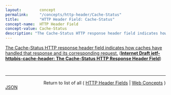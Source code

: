 ```yaml
---
layout:        concept
permalink:     "/concepts/http-header/Cache-Status"
title:         "HTTP Header Field: Cache-Status"
concept-name:  HTTP Header Field
concept-value: Cache-Status
description: "The Cache-Status HTTP response header field indicates how caches have handled that response and its corresponding request."
---
```


[The Cache-Status HTTP response header field indicates how caches have handled that response and its corresponding request.](https://datatracker.ietf.org/doc/html/draft-ietf-httpbis-cache-header#section-2 "Read documentation for HTTP Header Field &#34;Cache-Status&#34;") (**[Internet Draft ietf-httpbis-cache-header: The Cache-Status HTTP Response Header Field](/specs/IETF/I-D/ietf-httpbis-cache-header "To aid debugging, HTTP caches often append header fields to a response explaining how they handled the request in an ad hoc manner. This specification defines a standard mechanism to do so that is aligned with HTTP's caching model.")**)

<br/>
<hr/>

<p style="float : left"><a href="./Cache-Status.json" title="JSON representing this particular Web Concept value">JSON</a></p>
<p style="text-align: right">Return to list of all ( <a href="../http-header/">HTTP Header Fields</a> | <a href="../">Web Concepts</a> )</p>
